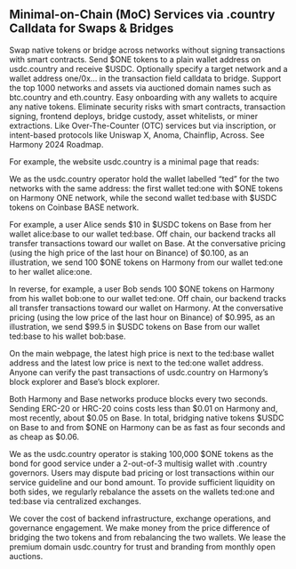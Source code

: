 ## Minimal-on-Chain (MoC) Services via .country Calldata for Swaps & Bridges

Swap native tokens or bridge across networks without signing transactions with smart contracts. Send $ONE tokens to a plain wallet address on usdc.country and receive $USDC. Optionally specify a target network and a wallet address one/0x… in the transaction field calldata to bridge. Support the top 1000 networks and assets via auctioned domain names such as btc.country and eth.country.
Easy onboarding with any wallets to acquire any native tokens. Eliminate security risks with smart contracts, transaction signing, frontend deploys, bridge custody, asset whitelists, or miner extractions. Like Over-The-Counter (OTC) services but via inscription, or intent-based protocols like Uniswap X, Anoma, Chainflip, Across. See Harmony 2024 Roadmap.

For example, the website usdc.country is a minimal page that reads:

We as the usdc.country operator hold the wallet labelled “ted” for the two networks with the same address: the first wallet ted:one with $ONE tokens on Harmony ONE network, while the second wallet ted:base with $USDC tokens on Coinbase BASE network.

For example, a user Alice sends $10 in $USDC tokens on Base from her wallet alice:base to our wallet ted:base. Off chain, our backend tracks all transfer transactions toward our wallet on Base. At the conversative pricing (using the high price of the last hour on Binance) of $0.100, as an illustration, we send 100 $ONE tokens on Harmony from our wallet ted:one to her wallet alice:one.

In reverse, for example, a user Bob sends 100 $ONE tokens on Harmony from his wallet bob:one to our wallet ted:one. Off chain, our backend tracks all transfer transactions toward our wallet on Harmony. At the conversative pricing (using the low price of the last hour on Binance) of $0.995, as an illustration, we send $99.5 in $USDC tokens on Base from our wallet ted:base to his wallet bob:base.

On the main webpage, the latest high price is next to the ted:base wallet address and the latest low price is next to the ted:one wallet address. Anyone can verify the past transactions of usdc.country on Harmony’s block explorer and Base’s block explorer.

Both Harmony and Base networks produce blocks every two seconds. Sending ERC-20 or HRC-20 coins costs less than $0.01 on Harmony and, most recently, about $0.05 on Base. In total, bridging native tokens $USDC on Base to and from $ONE on Harmony can be as fast as four seconds and as cheap as $0.06.

We as the usdc.country operator is staking 100,000 $ONE tokens as the bond for good service under a 2-out-of-3 multisig wallet with .country governors. Users may dispute bad pricing or lost transactions within our service guideline and our bond amount. To provide sufficient liquidity on both sides, we regularly rebalance the assets on the wallets ted:one and ted:base via centralized exchanges.

We cover the cost of backend infrastructure, exchange operations, and governance engagement. We make money from the price difference of bridging the two tokens and from rebalancing the two wallets. We lease the premium domain usdc.country for trust and branding from monthly open auctions.
